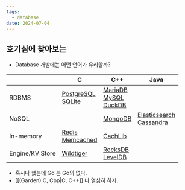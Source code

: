 ```yaml
---
tags:
  - database
date: 2024-07-04
---
```

## 호기심에 찾아보는

- Database 개발에는 어떤 언어가 유리할까?

|                 | C                                                                                                | C++                                                                                                                                          | Java                                                                                                          |
| --------------- | ------------------------------------------------------------------------------------------------ | -------------------------------------------------------------------------------------------------------------------------------------------- | ------------------------------------------------------------------------------------------------------------- |
| RDBMS           | [PostgreSQL](https://github.com/postgres/postgres)<br>[SQLite](https://github.com/sqlite/sqlite) | [MariaDB](https://github.com/MariaDB/server)<br>[MySQL](https://github.com/mysql/mysql-server)<br>[DuckDB](https://github.com/duckdb/duckdb) |                                                                                                               |
| NoSQL           |                                                                                                  | [MongoDB](https://github.com/mongodb/mongo)                                                                                                  | [Elasticsearch](https://github.com/elastic/elasticsearch)<br>[Cassandra](https://github.com/apache/cassandra) |
| In-memory       | [Redis](https://github.com/redis/redis)<br>[Memcached](https://github.com/memcached/memcached)   | [CachLib](https://github.com/facebook/CacheLib)                                                                                              |                                                                                                               |
| Engine/KV Store | [Wildtiger](https://github.com/wiredtiger/wiredtiger)                                            | [RocksDB](https://github.com/facebook/rocksdb)<br>[LevelDB](https://github.com/google/leveldb)                                               |                                                                                                               |

- 혹시나 했는데 Go 는 Go의 없다.
- [[(Garden) C, Cpp|C, C++]] 나 열심히 하자.